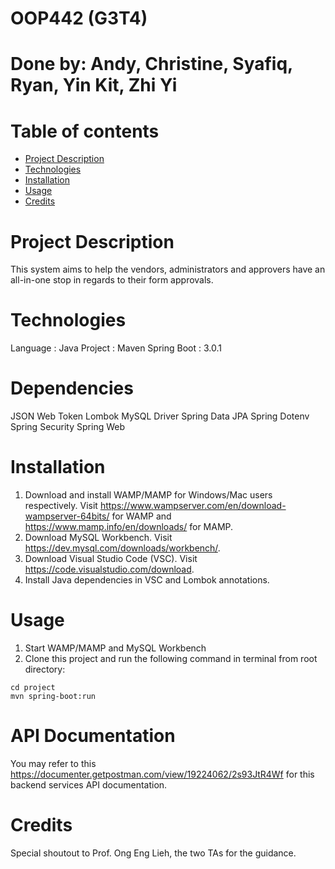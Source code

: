 # OOP442 (G3T4)
# Done by: Andy, Christine, Syafiq, Ryan, Yin Kit, Zhi Yi

# Table of contents
- [Project Description](#project-description)
- [Technologies](#technologies)
- [Installation](#installation)
- [Usage](#usage)
- [Credits](#credits)

# Project Description

This system aims to help the vendors, administrators and approvers have an all-in-one stop in regards to their form approvals.

# Technologies
Language : Java
Project : Maven
Spring Boot : 3.0.1

# Dependencies
JSON Web Token
Lombok
MySQL Driver
Spring Data JPA
Spring Dotenv
Spring Security
Spring Web

# Installation
1. Download and install WAMP/MAMP for Windows/Mac users respectively. Visit https://www.wampserver.com/en/download-wampserver-64bits/ for WAMP and https://www.mamp.info/en/downloads/ for MAMP.
2. Download MySQL Workbench. Visit https://dev.mysql.com/downloads/workbench/.
3. Download Visual Studio Code (VSC). Visit https://code.visualstudio.com/download.
4. Install Java dependencies in VSC and Lombok annotations.

# Usage
1. Start WAMP/MAMP and MySQL Workbench
2. Clone this project and run the following command in terminal from root directory:
```
cd project
mvn spring-boot:run
```

# API Documentation
You may refer to this https://documenter.getpostman.com/view/19224062/2s93JtR4Wf for this backend services API documentation.

# Credits
Special shoutout to Prof. Ong Eng Lieh, the two TAs for the guidance.

